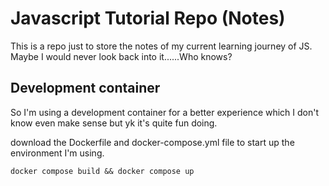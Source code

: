 # Javascript Tutorial Repo (Notes)
This is a repo just to store the notes of my current learning journey of JS. Maybe I would never look back into it......Who knows?

## Development container
So I'm using a development container for a better experience which I don't know even make sense but yk it's quite fun doing.

download the Dockerfile and docker-compose.yml file to start up the environment I'm using.
```
docker compose build && docker compose up
```
